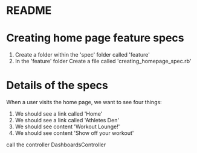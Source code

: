 # README

Creating home page feature specs
================================
1. Create a folder within the 'spec' folder called 'feature'
2. In the 'feature' folder Create a file called 'creating_homepage_spec.rb'

Details of the specs
====================
When a user visits the home page, we want to see four things:

1. We should see a link called 'Home'
2. We should see a link called 'Athletes Den'
3. We should see  content 'Workout Lounge!'
4. We should see content 'Show off your workout'

call the controller DashboardsController
